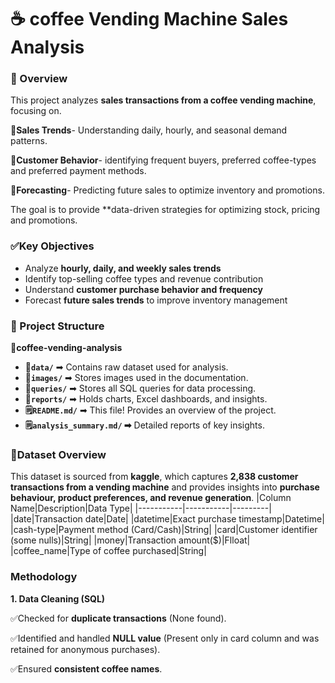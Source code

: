 # ☕ coffee Vending Machine Sales Analysis


### 📖 Overview
This project analyzes **sales transactions from a coffee vending machine**, focusing on.

🔳**Sales Trends**- Understanding daily, hourly, and seasonal demand patterns.

🔳**Customer Behavior**- identifying frequent buyers, preferred coffee-types and  preferred payment methods.

🔳**Forecasting**- Predicting future sales to optimize inventory and promotions.

The goal is to provide **data-driven strategies for optimizing stock, pricing and promotions.

### ✅Key Objectives
-  Analyze **hourly, daily, and weekly sales trends**
-  Identify top-selling coffee types and revenue contribution
-  Understand **customer purchase behavior and frequency**
-  Forecast **future sales trends** to improve inventory management

### 📂 Project Structure
📂**coffee-vending-analysis**
- **📂`data/`** ➡ Contains raw dataset used for analysis.
- **📂`images/`** ➡ Stores images used in the documentation.
- **📂`queries/`** ➡ Stores all SQL queries for data processing.
- **📂`reports/`** ➡ Holds charts, Excel dashboards, and insights.
- **🗒️`README.md/`** ➡ This file! Provides an overview of the project.
- **🗒️`analysis_summary.md/` ➡** Detailed reports of key insights.

### 📁Dataset Overview
This dataset is sourced from **kaggle**, which captures **2,838 customer transactions from a vending machine** and provides insights into **purchase behaviour, product preferences, and revenue generation**.
|Column Name|Description|Data Type|
|-----------|-----------|---------|
|date|Transaction date|Date|
|datetime|Exact purchase timestamp|Datetime|
|cash-type|Payment method (Card/Cash)|String|
|card|Customer identifier (some nulls)|String|
|money|Transaction amount($)|Flloat|
|coffee_name|Type of coffee purchased|String|

### Methodology
**1.  Data Cleaning (SQL)**

✅Checked for **duplicate transactions** (None found).

✅Identified and handled **NULL value** (Present only in card column and was retained for anonymous purchases).

✅Ensured **consistent coffee names**.
   



